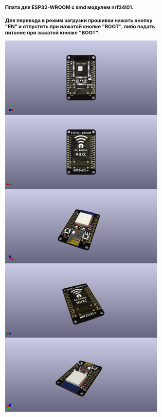 ### Плата для ESP32-WROOM с smd модулем nrf24l01.
### Для перевода в режим загрузки прошивки нажать кнопку "EN" и отпустить при нажатой кнопке "BOOT", либо подать питание при зажатой кнопке "BOOT".

<img align="center" width=500 src="https://github.com/MelexinVN/bs_kombo/blob/main/hardware/pcb/kombo_nrf24_esp32/kombo_nrf24_esp32.png" />

<img align="center" width=500 src="https://github.com/MelexinVN/bs_kombo/blob/main/hardware/pcb/kombo_nrf24_esp32/kombo_nrf24_esp32_.png" />

<img align="center" width=500 src="https://github.com/MelexinVN/bs_kombo/blob/main/hardware/pcb/kombo_nrf24_esp32/kombo_nrf24_esp32__.png" />

<img align="center" width=500 src="https://github.com/MelexinVN/bs_kombo/blob/main/hardware/pcb/kombo_nrf24_esp32/kombo_nrf24_esp32___.png" />

<img align="center" width=500 src="https://github.com/MelexinVN/bs_kombo/blob/main/hardware/pcb/kombo_nrf24_esp32/kombo_nrf24_esp32____.png" />
